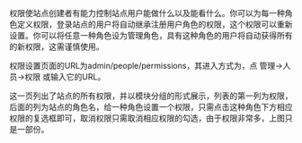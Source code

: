 权限使站点创建者有能力控制站点用户能做什么以及能看什么。你可以为每一种角色定义权限，登录站点的用户将自动继承注册用户角色的权限，这个权限可以重新设置。你可以将任意一种角色设为管理角色，具有这种角色的用户将自动获得所有的新权限，这需谨慎使用。

权限设置页面的URL为admin/people/permissions，其进入方式为，点 管理->人员->权限 或输入它的URL。

这一页列出了站点的所有权限，并以模块分组的形式展示，列表的第一列为权限，后面的列为站点的角色名，给一种角色设置一个权限，只需点击这种角色下方相应权限的复选框即可，取消权限只需取消相应权限的勾选，由于权限非常多，上图只是一部份。
